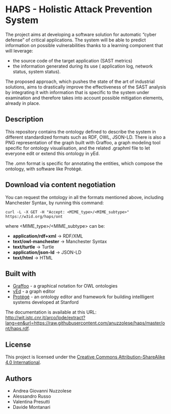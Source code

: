 # HAPS - Holistic Attack Prevention System

The project aims at developing a software solution for automatic “cyber defense” of critical applications.
The system will be able to predict information on possible vulnerabilities thanks to a learning component that will leverage: 

* the source code of the target application (SAST metrics) 
* the information generated during its use ( application log, network status, system status).

The proposed approach, which pushes the state of the art of industrial solutions, aims to drastically improve the effectiveness of the SAST analysis by integrating it with information that is specific to the system under examination and therefore takes into account possible mitigation elements, already in place.

## Description

This repository contains the ontology defined to describe the system in different standardized formats such as RDF, OWL, JSON-LD. There is also a PNG representation of the graph built with Graffoo, a graph modeling tool specific for ontology visualisation, and the related .graphml file to let everyone edit or extend this ontology in yEd.

The .omn format is specific for annotating the entities, which compose the ontology, with software like Protégé.

## Download via content negotiation

You can request the ontology in all the formats mentioned above, including Manchester Syntax, by running this command:

```
curl -L -X GET -H "Accept: <MIME_type>/<MIME_subtype>" https://w3id.org/haps/ont
```

where <MIME_type>/<MIME_subtype> can be:
 * **application/rdf+xml** -> RDF/XML
 * **text/owl-manchester** -> Manchester Syntax
 * **text/turtle** -> Turtle
 * **application/json-ld** -> JSON-LD
 * **text/html** -> HTML

## Built with

* [Graffoo](http://www.essepuntato.it/static/graffoo/specification/current.html) - a graphical notation for OWL ontologies
* [yEd](https://www.yworks.com/yed) - a graph editor
* [Protégé](https://protege.stanford.edu) - an ontology editor and framework for building intellligent systems developed at Stanford

The documentation is available at this URL: http://wit.istc.cnr.it/arco/lode/extract?lang=en&url=https://raw.githubusercontent.com/anuzzolese/haps/master/ont/haps.rdf.

## License
This project is licensed under the [Creative Commons Attribution-ShareAlike 4.0 International](https://creativecommons.org/licenses/by-sa/4.0/).

## Authors

* Andrea Giovanni Nuzzolese
* Alessandro Russo
* Valentina Presutti
* Davide Montanari

